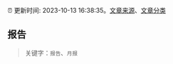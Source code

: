 :alarm_clock: 更新时间: 2023-10-13 16:38:35。[文章来源](/README.md)、[文章分类](/TAGS.md)

## 报告


> 关键字：`报告`、`月报`



